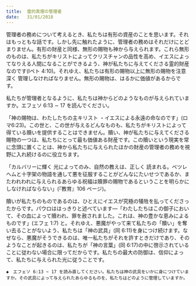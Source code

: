 ```yaml
---
title:  霊的真理の管理者
date:   31/01/2018
---
```


管理者の務めについて考えるとき、私たちは有形の資産のことを思います。それはもっともな話です。しかし先に触れたように、管理者の務めはそれだけにとどまりません。有形の財産と同様、無形の賜物も神から与えられます。これら無形のものは、私たちがキリストによってクリスチャンの品性を高め、イエスによってなりえる人間になることができるよう、神が私たちに与えてくださる霊的財産なのです(Iペト 4:10)。それゆえ、私たちは有形の賜物以上に無形の賜物を注意深く 管理しなければなりません。無形の賜物は、はるかに価値があるからです。

 私たちが管理者となるように、私たちは神からどのようなものが与えられていますか。エフェソ 6:13 ∼ 17 を読んでください。
 
「神の賜物は、わたしたちの主キリスト ・イエスによる永遠の命なのです」(ロマ6:23)。この世と、この世が与えるどんなものも、私たちがキリストによって得ている贖いを提供することはできません。贖い、神が私たちに与えてくださる賜物の一つは、私たちにとって最も価値ある財産です。この贖いという現実を常に念頭に置くことは、神から私たちに与えられたほかの財産の管理者の務めを視野に入れ続けるのに役立ちます。
 
「カルバリーに輝く 光によってのみ、自然の教えは、正しく 読まれる。ベツレヘムと十字架の物語を通して悪を征服することがどんなにたいせつであるか、またわれわれに与えられるあらゆる祝福は贖罪の賜物であるということを明らかにしなければならない」(『教育』106 ページ)。

 贖いが私たちのものであるのは、ひとえにイエスが究極の犠牲を払ってくださったからです。パウロははっきりと述べています―「わたしたちはこの御子において、その血によって贖われ、罪を赦されました。これは、神の豊かな恵みによるものです」(エフェ 1:7) と。それゆえ、悪魔がやって来て私たちの「贖い」を奪い去ることがないよう、私たちは「神の武具」(同 6:11)を身につけ続けます。なぜなら、悪魔がそうできるのは、唯一私たちがそれを許すときだけであり、そのようなことが起きるのは、私たちが「神の言葉」(同 6:17)の中に啓示されていることに従わない場合に限ってだからです。私たちの最大の防御は、信仰によって、私たちに与えられた光に従うことです。

`◆　エフェソ 6:13 ~ 17 を読み直してください。私たちは神の武具をいかに身につけていますか。その武具によって与えられたあらゆるものを、私たちはどのように管理していますか。`
